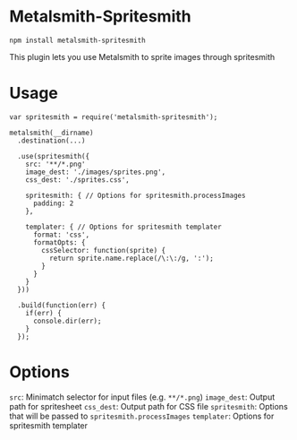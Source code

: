 # Metalsmith-Spritesmith

`npm install metalsmith-spritesmith`

This plugin lets you use Metalsmith to sprite images through spritesmith

# Usage

```
var spritesmith = require('metalsmith-spritesmith');

metalsmith(__dirname)
  .destination(...)

  .use(spritesmith({
    src: '**/*.png'
    image_dest: './images/sprites.png',
    css_dest: './sprites.css',

    spritesmith: { // Options for spritesmith.processImages
      padding: 2
    },

    templater: { // Options for spritesmith templater
      format: 'css',
      formatOpts: {
        cssSelector: function(sprite) {
          return sprite.name.replace(/\:\:/g, ':');
        }
      }
    }
  }))

  .build(function(err) {
    if(err) {
      console.dir(err);
    }
  });
```

# Options
`src`: Minimatch selector for input files (e.g. `**/*.png`)
`image_dest`: Output path for spritesheet
`css_dest`: Output path for CSS file
`spritesmith`: Options that will be passed to `spritesmith.processImages`
`templater`: Options for spritesmith templater